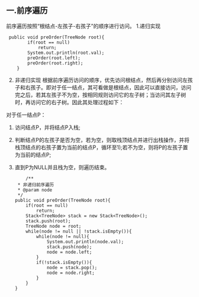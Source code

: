 
## 一.前序遍历
前序遍历按照“根结点-左孩子-右孩子”的顺序进行访问。
 1.递归实现
   
     public void preOrder(TreeNode root){
    		if(root == null)
    			return;
    		System.out.println(root.val);
    		preOrder(root.left);
    		preOrder(root.right);
    	}

 2. 非递归实现
 根据前序遍历访问的顺序，优先访问根结点，然后再分别访问左孩子和右孩子。即对于任一结点，其可看做是根结点，因此可以直接访问，访问完之后，若其左孩子不为空，按相同规则访问它的左子树；当访问其左子树时，再访问它的右子树。因此其处理过程如下：

  对于任一结点P：
 1. 访问结点P，并将结点P入栈;
 2. 判断结点P的左孩子是否为空，若为空，则取栈顶结点并进行出栈操作，并将栈顶结点的右孩子置为当前的结点P，循环至1);若不为空，则将P的左孩子置为当前的结点P;
 3. 直到P为NULL并且栈为空，则遍历结束。

	        /**
		 * 非递归前序遍历
		 * @param node
		 */
		public void preOrder(TreeNode root){
			if(root == null)
				return;
			Stack<TreeNode> stack = new Stack<TreeNode>();
			stack.push(root);
			TreeNode node = root;
			while(node != null || !stack.isEmpty()){
				while(node != null){
					System.out.println(node.val);
					stack.push(node);
					node = node.left;
				}
				if(!stack.isEmpty()){
					node = stack.pop();
					node = node.right;
				}			
			}
		}

	
	
